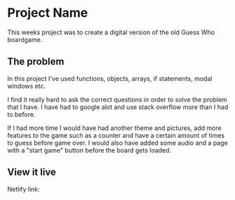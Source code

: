 # Project Name

This weeks project was to create a digital version of the old Guess Who boardgame. 

## The problem
In this project I've used functions, objects, arrays, if statements, modal windows etc. 

I find it really hard to ask the correct questions in order to solve the problem that I have. I have had to google alot and use stack overflow more than I had to before.

If I had more time I would have had another theme and pictures, add more features to the game such as a counter and have a certain amount of times to guess before game over. I would also have added some audio and a page with a "start game" button before the board gets loaded. 

## View it live

Netlify link: 
